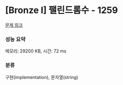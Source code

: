 # [Bronze I] 팰린드롬수 - 1259 

[문제 링크](https://www.acmicpc.net/problem/1259) 

### 성능 요약

메모리: 29200 KB, 시간: 72 ms

### 분류

구현(implementation), 문자열(string)

